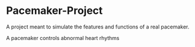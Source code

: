 # Pacemaker-Project
A project meant to simulate the features and functions of a real pacemaker.

A pacemaker controls abnormal heart rhythms 
